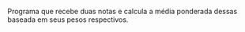 Programa que recebe duas notas e calcula a média ponderada dessas baseada em seus pesos respectivos.